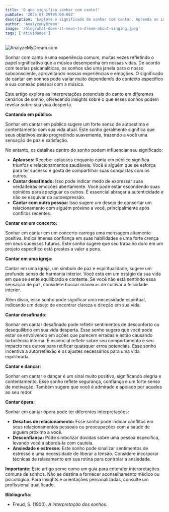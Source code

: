 ```yaml
---
title: 'O que significa sonhar com canto?'
pubDate: '2024-07-29T05:00:00Z'
description: 'Explore o significado de sonhar com cantar. Aprenda as interpretações para cantar em público, em um concerto, etc.'
author: 'AnalyzeMyDream'
image: '/blog/what-does-it-mean-to-dream-about-singing.jpeg'
tags: ['Atividades']
---
```


![AnalyzeMyDream.com](/blog/what-does-it-mean-to-dream-about-singing.jpeg)


Sonhar com canto é uma experiência comum, muitas vezes refletindo o papel significativo que a música desempenha em nossas vidas. De acordo com teorias psicanalíticas, os sonhos são uma janela para o nosso subconsciente, aproveitando nossas experiências e emoções. O significado de cantar em sonhos pode variar muito dependendo do contexto específico e sua conexão pessoal com a música.

Este artigo explora as interpretações potenciais do canto em diferentes cenários de sonho, oferecendo insights sobre o que esses sonhos podem revelar sobre sua vida desperta.

**Cantando em público:**

Sonhar em cantar em público sugere um forte senso de autoestima e contentamento com sua vida atual. Este sonho geralmente significa que seus objetivos estão progredindo suavemente, trazendo a você uma sensação de paz e satisfação.

No entanto, os detalhes dentro do sonho podem influenciar seu significado:

- **Aplausos:** Receber aplausos enquanto canta em público significa triunfos e relacionamentos saudáveis. Você é alguém que se esforça para ter sucesso e gosta de compartilhar suas conquistas com os outros.
- **Cantar desafinado:** Isso pode indicar medo de expressar suas verdadeiras emoções abertamente. Você pode estar escondendo suas opiniões para apaziguar os outros. É essencial abraçar a autenticidade e não se esquivar da autoexpressão.
- **Cantar com outra pessoa:** Isso sugere um desejo de consertar um relacionamento com alguém próximo a você, principalmente após conflitos recentes.

**Cantar em um concerto:**

Sonhar em cantar em um concerto carrega uma mensagem altamente positiva. Indica imensa confiança em suas habilidades e uma forte crença em seus sucessos futuros. Este sonho sugere que seu trabalho duro em um projeto específico está prestes a valer a pena.

**Cantar em uma igreja:**

Cantar em uma igreja, um símbolo de paz e espiritualidade, sugere um profundo senso de harmonia interior. Você está em um estágio da sua vida em que se sente equilibrado e contente. Se você não está sentindo essa sensação de paz, considere buscar maneiras de cultivar a felicidade interior.

Além disso, esse sonho pode significar uma necessidade espiritual, indicando um desejo de encontrar clareza e direção em sua vida.

**Cantar desafinado:**

Sonhar em cantar desafinado pode refletir sentimentos de desconforto ou desequilíbrio em sua vida desperta. Esse sonho sugere que você pode estar se envolvendo em ações que parecem erradas e estão causando turbulência interna. É essencial refletir sobre seu comportamento e seu impacto nos outros para retificar quaisquer erros potenciais. Esse sonho incentiva a autorreflexão e os ajustes necessários para uma vida equilibrada.

**Cantar e dançar:**

Sonhar em cantar e dançar é um sinal muito positivo, significando alegria e contentamento. Esse sonho reflete segurança, confiança e um forte senso de motivação. Também sugere que você é admirado e apoiado por aqueles ao seu redor.

**Cantar ópera:**

Sonhar em cantar ópera pode ter diferentes interpretações:

- **Desafios de relacionamento:** Esse sonho pode indicar conflitos em seus relacionamentos pessoais ou preocupações com a saúde de alguém próximo a você.
- **Desconfiança:** Pode simbolizar dúvidas sobre uma pessoa específica, levando você a abordá-la com cautela.
- **Ansiedade e estresse:** Este sonho pode sinalizar sentimentos de estresse e uma necessidade de liberar a tensão. Considere incorporar técnicas de relaxamento em sua rotina para controlar a ansiedade.

**Importante:** Este artigo serve como um guia para entender interpretações comuns de sonhos. Não se destina a fornecer aconselhamento médico ou psicológico. Para insights e orientações personalizadas, consulte um profissional qualificado.

**Bibliografia:**

- Freud, S. (1900). *A interpretação dos sonhos*.